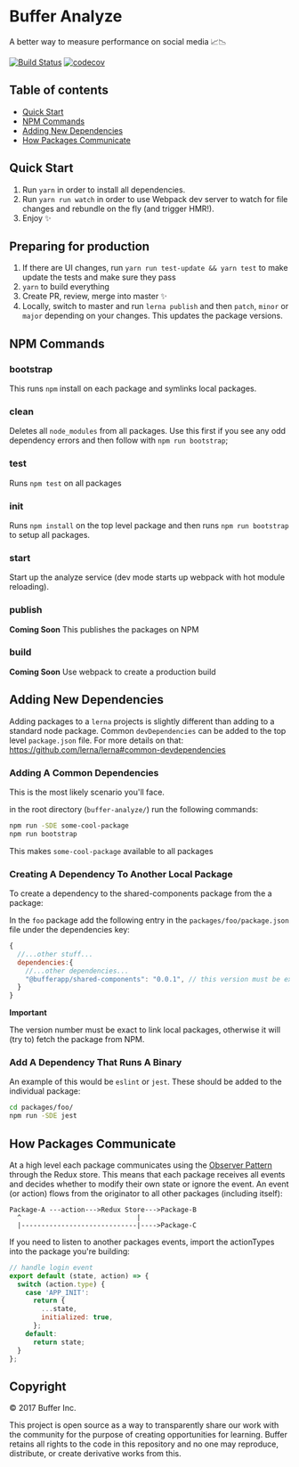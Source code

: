 # Buffer Analyze

A better way to measure performance on social media 📈📉

[![Build Status](https://travis-ci.org/bufferapp/buffer-analyze.svg?branch=master)](https://travis-ci.org/bufferapp/buffer-analyze)
[![codecov](https://codecov.io/gh/bufferapp/buffer-analyze/branch/master/graph/badge.svg)](https://codecov.io/gh/bufferapp/buffer-analyze)

## Table of contents

- [Quick Start](#quick-start)
- [NPM Commands](#npm-commands)
- [Adding New Dependencies](#adding-new-dependencies)
- [How Packages Communicate](#how-packages-communicate)

## Quick Start

1. Run `yarn` in order to install all dependencies.
2. Run `yarn run watch` in order to use Webpack dev server to watch for file changes and rebundle on the fly (and trigger HMR!).
3. Enjoy ✨

## Preparing for production

1. If there are UI changes, run `yarn run test-update && yarn test` to make update the tests and make sure they pass
2. `yarn` to build everything
3. Create PR, review, merge into master ✨
4. Locally, switch to master and run `lerna publish` and then `patch`, `minor` or `major` depending on your changes. This updates the package versions.

## NPM Commands

### bootstrap

This runs `npm` install on each package and symlinks local packages.

### clean

Deletes all `node_modules` from all packages. Use this first if you see any odd dependency errors and then follow with `npm run bootstrap`;

### test

Runs `npm test` on all packages

### init

Runs `npm install` on the top level package and then runs `npm run bootstrap` to setup all packages.

### start

Start up the analyze service (dev mode starts up webpack with hot module reloading).

### publish

**Coming Soon** This publishes the packages on NPM

### build

**Coming Soon** Use webpack to create a production build

## Adding New Dependencies

Adding packages to a `lerna` projects is slightly different than adding to a standard node package. Common `devDependencies` can be added to the top level `package.json` file. For more details on that: https://github.com/lerna/lerna#common-devdependencies

### Adding A Common Dependencies

This is the most likely scenario you'll face.

in the root directory (`buffer-analyze/`) run the following commands:

```sh
npm run -SDE some-cool-package
npm run bootstrap
```

This makes `some-cool-package` available to all packages

### Creating A Dependency To Another Local Package

To create a dependency to the shared-components package from the a package:

In the `foo` package add the following entry in the `packages/foo/package.json` file under the dependencies key:

```js
{
  //...other stuff...
  dependencies:{
    //...other dependencies...
    "@bufferapp/shared-components": "0.0.1", // this version must be exact otherwise it fetches from npm
  }
}
```

**Important**

The version number must be exact to link local packages, otherwise it will (try to) fetch the package from NPM.


### Add A Dependency That Runs A Binary

An example of this would be `eslint` or `jest`. These should be added to the individual package:

```sh
cd packages/foo/
npm run -SDE jest
```

## How Packages Communicate

At a high level each package communicates using the [Observer Pattern](https://en.wikipedia.org/wiki/Observer_pattern) through the Redux store. This means that each package receives all events and decides whether to modify their own state or ignore the event. An event (or action) flows from the originator to all other packages (including itself):


```
Package-A ---action--->Redux Store--->Package-B
  ^                             |
  |-----------------------------|---->Package-C
```

If you need to listen to another packages events, import the actionTypes into the package you're building:


```js
// handle login event
export default (state, action) => {
  switch (action.type) {
    case 'APP_INIT':
      return {
        ...state,
        initialized: true,
      };
    default:
      return state;
  }
};
```

## Copyright

© 2017 Buffer Inc.

This project is open source as a way to transparently share our work with the
community for the purpose of creating opportunities for learning. Buffer
retains all rights to the code in this repository and no one may reproduce,
distribute, or create derivative works from this.

